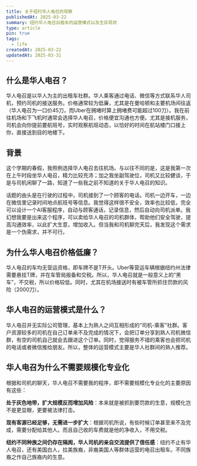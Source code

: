 ```yaml
---
title: 关于纽约华人电召的观察
publishedAt: 2025-03-22
summary: 纽约华人电召出租车的运营模式以及生存现状
type: article
pin: true
tags:
  - life
createdAt: 2025-03-22
updatedAt: 2025-03-31
---
```

## 什么是华人电召？

华人电召是以华人为主的出租车社群。华人乘客通过电话、微信等方式联系华人司机，预约司机的接送服务。价格通常较为低廉，尤其是在曼哈顿和主要机场间往返（华人电召为一口价45刀，而Uber在拥堵时算上拥堵费可能超过100刀）。我在前往机场和下飞机时通常会选择华人电召，价格便宜沟通也方便。尤其是接机服务，司机会向你提前要航班号，实时观察航班动态，以恰好的时间在航站楼门口接上你，直接送到目的地楼下。

## 背景

这个学期的春假，我照例选择华人电召去往机场。与以往不同的是，这是我第一次在上午时段坐华人电召，精力比较充沛；加之我坐副驾驶位，司机又比较健谈，于是与司机闲聊了一路，知道了一些我之前不知道的关于华人电召的知识。

话题的由头是在行驶的过程中，司机接到了一个顾客的电话。司机一边开车，一边在微信里记录时间地点航班号等信息。我觉得这样很不安全，效率也比较低，完全可以设计一个AI客服程序，自动与顾客通话，记录信息，然后自动向司机派单。我幻想我要是出来这个程序，可以卖给华人电召的司机群体，帮助他们安全驾驶，提高沟通效率，以此扩大生意，增加收入。但当我和司机聊完天后，我发现这个需求是一个伪需求，并不可行。

## 为什么华人电召价格低廉？

华人电召的车均无营运资格，即车牌不是T开头。Uber等营运车辆根据纽约州法律需要悬挂T牌，并在车管局报备和交税。所以，华人电召就是一般意义上的“黑车”，不交税，所以价格较低。同时，尤其在机场接送时有被车管所抓住罚款的风险（2000刀）。

## 华人电召的运营模式是什么？

华人电召并无实际公司管理，基本上为熟人之间互相形成的“司机-乘客”社群。客户资源较多的司机在自己订单来不及完成的情况下，会把订单分享到熟人司机微信群，有空的司机自己就会去跟进这个订单。同时，觉得服务不错的乘客也会把司机的电话或者微信推给朋友。所以，整体的运营模式主要是华人社群间的熟人推荐。

## 华人电召为什么不需要规模化专业化

根据和司机的聊天，华人电召不需要我的程序，即不需要规模化专业化的主要原因有这些：

**处于灰色地带，扩大规模反而增加风险**：本来就是被抓到要罚款的生意，规模化岂不是更显眼，更要被法律打击。

**现有客源已经足够，无需进一步扩大**：根据司机所说，有些时候订单甚至来不及完成，需要分配给其他人。而且自己收的车费就是他的净收入，不用交税。

**纽约不同种族之间仍存在隔阂，华人司机的亲自交流提供了信任感**：纽约不止有华人电召，还有美国白人，拉美族裔，非裔美国人等群体运营的电召出租车。不同族裔之作自己族裔内的生意。
